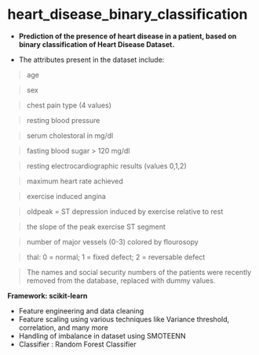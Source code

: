 # heart_disease_binary_classification
* **Prediction of the presence of heart disease in a patient, based on binary classification of Heart Disease Dataset.**

* The attributes present in the dataset include:
> age

> sex

> chest pain type (4 values)

> resting blood pressure

> serum cholestoral in mg/dl

> fasting blood sugar > 120 mg/dl

> resting electrocardiographic results (values 0,1,2)

> maximum heart rate achieved

> exercise induced angina

> oldpeak = ST depression induced by exercise relative to rest

> the slope of the peak exercise ST segment

> number of major vessels (0-3) colored by flourosopy

> thal: 0 = normal; 1 = fixed defect; 2 = reversable defect

> The names and social security numbers of the patients were recently removed from the database, replaced with dummy values.

**Framework: scikit-learn**

* Feature engineering and data cleaning
* Feature scaling using various techniques like Variance threshold, correlation, and many more
* Handling of imbalance in dataset using SMOTEENN
* Classifier : Random Forest Classifier
